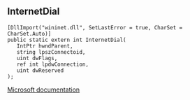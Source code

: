 ## InternetDial

```
[DllImport("wininet.dll", SetLastError = true, CharSet = CharSet.Auto)]
public static extern int InternetDial(
   IntPtr hwndParent,
   string lpszConnectoid,
   uint dwFlags,
   ref int lpdwConnection,
   uint dwReserved
);
```

[Microsoft documentation](https://docs.microsoft.com/en-us/windows/win32/api/wininet/nf-wininet-internetdiala)
